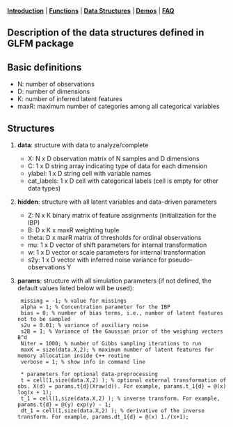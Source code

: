 [**Introduction**](https://ivaleram.github.io/GLFM/) | [**Functions**](doc_functions.html) | [**Data Structures**](doc_struct.html) | [**Demos**](demos.html) | [**FAQ**](FAQ_errors.html)

## Description of the data structures defined in GLFM package 

Basic definitions
--------------------------
* N: number of observations
* D: number of dimensions
* K: number of inferred latent features
* maxR: maximum number of categories among all categorical variables

Structures
--------------------------
1. **data**: structure with data to analyze/complete
    * X:  N x D observation matrix of N samples and D dimensions
    * C:  1 x D string array indicating type of data for each dimension
    * ylabel: 1 x D string cell with variable names
    * cat_labels: 1 x D cell with categorical labels (cell is empty for other data types)

2. **hidden**: structure with all latent variables and data-driven parameters
    * Z:  N x K binary matrix of feature assignments (initialization for the IBP)
    * B:  D x K x maxR  weighting tuple
    * theta: D x marR matrix of thresholds for ordinal observations
    * mu: 1 x D vector of shift parameters for internal transformation
    * w: 1 x D vector or scale parameters for internal transformation
    * s2y: 1 x D vector with inferred noise variance for pseudo-observations Y

3. **params**: structure with all simulation parameters (if not defined, the default values listed below will be used):

        missing = -1; % value for missings
        alpha = 1; % Concentration parameter for the IBP
        bias = 0; % number of bias terms, i.e., number of latent features not to be sampled
        s2u = 0.01; % variance of auxiliary noise
        s2B = 1; % Variance of the Gaussian prior of the weighing vectors B^d
        Niter = 1000; % number of Gibbs sampling iterations to run
        maxK = size(data.X,2); % maximum number of latent features for memory allocation inside C++ routine
        verbose = 1; % show info in command line

        * parameters for optional data-preprocessing
        t = cell(1,size(data.X,2) ); % optional external transformation of obs. X(d) = params.t{d}(Xraw(d)). For example, params.t_1{d} = @(x) log(x + 1);
        t_1 = cell(1,size(data.X,2) ); % inverse transform. For example, params.t{d} = @(y) exp(y) - 1;
        dt_1 = cell(1,size(data.X,2) ); % derivative of the inverse transform. For example, params.dt_1{d} = @(x) 1./(x+1);
